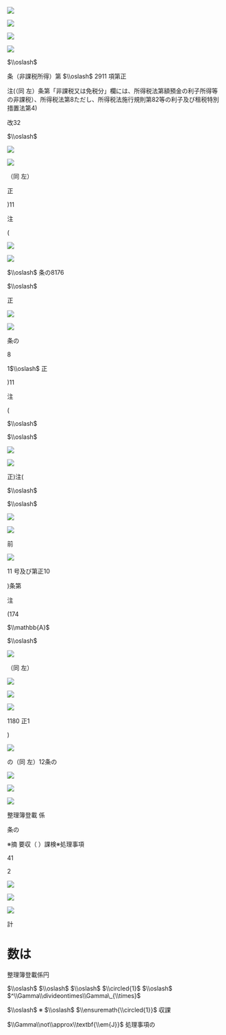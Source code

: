 ![](https://www.nta.go.jp/tmp/d22a7aa3-4e5f-4d11-84bd-6b2dda310575/images/bf8b6e620570948627cf4076ba1ade68cb7f98cc2bbe65c1e0875e115fd8ff60.jpg)

![](https://www.nta.go.jp/tmp/d22a7aa3-4e5f-4d11-84bd-6b2dda310575/images/f0cb95a070dfb94191bf6718ddbfe9dbb63982709d57489e3da3a421fb0c36e0.jpg)

![](https://www.nta.go.jp/tmp/d22a7aa3-4e5f-4d11-84bd-6b2dda310575/images/ae69efa230f71e16333296134f9e3ddc02c9fb2d8f41452fe078b5dd97bbae4e.jpg)

![](https://www.nta.go.jp/tmp/d22a7aa3-4e5f-4d11-84bd-6b2dda310575/images/55104f54189f7ef4f3ed0f85d9370ec19096cae35d10d92623a8802803176abd.jpg)

$\\oslash$

条（非課税所得）第 $\\oslash$ 2911 項第正

注(（同 左）条第「非課税又は免税分」欄には、所得税法第額預金の利子所得等の非課税）、所得税法第8ただし、所得税法施行規則第82等の利子及び租税特別措置法第4)

改32

$\\oslash$

![](https://www.nta.go.jp/tmp/d22a7aa3-4e5f-4d11-84bd-6b2dda310575/images/d2b66d2df728de7bee6ae3b94aa724865eeed49c9ec4e41bf84765ff40f3fcff.jpg)

![](https://www.nta.go.jp/tmp/d22a7aa3-4e5f-4d11-84bd-6b2dda310575/images/7b46df078ee1998dac3d5555c1c3509fe3591b9ee42e901b63f7be94fab38419.jpg)

（同 左）

正

)11

注

(

![](https://www.nta.go.jp/tmp/d22a7aa3-4e5f-4d11-84bd-6b2dda310575/images/74cd21c2af66737e12faedce8d561d93cc26eb14df5f67eef4145104c7a16d57.jpg)

![](https://www.nta.go.jp/tmp/d22a7aa3-4e5f-4d11-84bd-6b2dda310575/images/6753613879c0ffda5fe869fd86d067f9d04b2fe0b7742676b9b7154a2e5955ea.jpg)

$\\oslash$ 条の8176

$\\oslash$

正

![](https://www.nta.go.jp/tmp/d22a7aa3-4e5f-4d11-84bd-6b2dda310575/images/01d18d4221654fea0c734187a91b29cc70673794c8827073863ae39f4b6e44e0.jpg)

![](https://www.nta.go.jp/tmp/d22a7aa3-4e5f-4d11-84bd-6b2dda310575/images/2bd148328d3968dd1af71a01002f2f0c2fd93b1aad79b1046dd6a5a79fb1ff59.jpg)

条の

8

1$\\oslash$ 正

)11

注

(

$\\oslash$

$\\oslash$

![](https://www.nta.go.jp/tmp/d22a7aa3-4e5f-4d11-84bd-6b2dda310575/images/498af2a2044860f74eccfd8d6c3b1e7810ad807804a8a4c9a57db8756e2df52e.jpg)

![](https://www.nta.go.jp/tmp/d22a7aa3-4e5f-4d11-84bd-6b2dda310575/images/32bf4e2b681fd898b9e726ee84c0766d2fbcb9d6649b59c088412f8614fa2c5f.jpg)

正)注(

$\\oslash$

$\\oslash$

![](https://www.nta.go.jp/tmp/d22a7aa3-4e5f-4d11-84bd-6b2dda310575/images/a23bf3aab1005c6d8d8b43fe1f82e4cb6cd645045fe9bd9d967ceff96b4b9d7b.jpg)

![](https://www.nta.go.jp/tmp/d22a7aa3-4e5f-4d11-84bd-6b2dda310575/images/b70045ee9ea8a4abab847e0773030c25a8b6111992208b03bce60ec12587e67c.jpg)

前

![](https://www.nta.go.jp/tmp/d22a7aa3-4e5f-4d11-84bd-6b2dda310575/images/e45bbe3043c472df393058e05246d5db6f1ab3663dbd3e02f7a8251bb3877e56.jpg)

11 号及び第正10

)条第

注

(174

$\\mathbb{A}$

$\\oslash$

![](https://www.nta.go.jp/tmp/d22a7aa3-4e5f-4d11-84bd-6b2dda310575/images/7b651dd756fc355324281181dfb378a8b6fdd57524f3dcf4b0ee9941484d857c.jpg)

（同 左）

![](https://www.nta.go.jp/tmp/d22a7aa3-4e5f-4d11-84bd-6b2dda310575/images/6e713de8f8636fee4e809c309000834b08b4246f0533cd95df3746550a53e019.jpg)

![](https://www.nta.go.jp/tmp/d22a7aa3-4e5f-4d11-84bd-6b2dda310575/images/f78fdb6a2af1891b94f23ec4ecbf2d6192f38e3e434f82532844a5b27df1ff8b.jpg)

![](https://www.nta.go.jp/tmp/d22a7aa3-4e5f-4d11-84bd-6b2dda310575/images/6ce4b5021a73a28a934a112ff999d5e06645dcb7d238554a0c6eb012873b592a.jpg)

1180 正1

)

![](https://www.nta.go.jp/tmp/d22a7aa3-4e5f-4d11-84bd-6b2dda310575/images/cfa33b81f267512b34baaa15cf9ae1d85f1fa793615e7641d0a8c98b945d194c.jpg)

の（同 左）12条の

![](https://www.nta.go.jp/tmp/d22a7aa3-4e5f-4d11-84bd-6b2dda310575/images/9bb754382262e148eaf01ae60be949c265aff30d0df47ac12d6878661a1d2dc4.jpg)

![](https://www.nta.go.jp/tmp/d22a7aa3-4e5f-4d11-84bd-6b2dda310575/images/544424ec481d98448e1cb294460e6f486a428cb1ab9af2d5a7e55a744e306c5d.jpg)

![](https://www.nta.go.jp/tmp/d22a7aa3-4e5f-4d11-84bd-6b2dda310575/images/f8eba154e707d56b9a24a058fd0cd8f1ccf6dea38370521633664686e9e9b29b.jpg)

整理簿登載 係

条の

※摘 要収（ ）課検※処理事項

41

2

![](https://www.nta.go.jp/tmp/d22a7aa3-4e5f-4d11-84bd-6b2dda310575/images/c49a52a7a75cceb3e5d45dcfca62a2f3ae29268a7dc3efbfdb2318985f98e2b9.jpg)

![](https://www.nta.go.jp/tmp/d22a7aa3-4e5f-4d11-84bd-6b2dda310575/images/1f47fbad1cf1360b40d94d3fcac65f5b25c4324f968cb9ddc40a1796469f80ed.jpg)

![](https://www.nta.go.jp/tmp/d22a7aa3-4e5f-4d11-84bd-6b2dda310575/images/dd75a86935f83c67cd3e4e5a355d217c655d74d3f5f09ecd3646d1284224c86f.jpg)

計

# 数は

整理簿登載係円

$\\oslash$ $\\oslash$ $\\oslash$ $\\circled{1}$ $\\oslash$ $^\\Gamma\\divideontimes\\Gamma\_{\\times}$

$\\oslash$ ※ $\\oslash$ $\\ensuremath{\\circled{1}}$ 収課

$\\Gamma\\not\\approx\\textbf{\\em{J}}$ 処理事項の